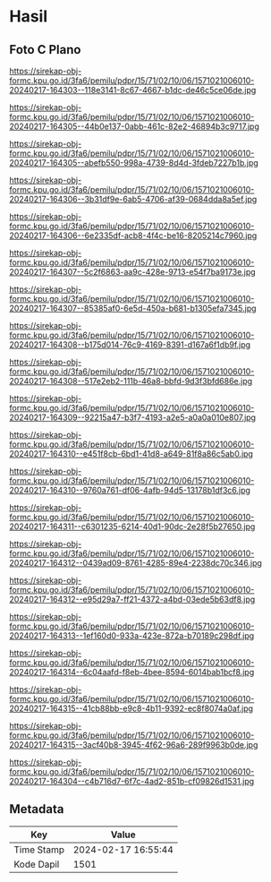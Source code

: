 # Hasil

## Foto C Plano

https://sirekap-obj-formc.kpu.go.id/3fa6/pemilu/pdpr/15/71/02/10/06/1571021006010-20240217-164303--118e3141-8c67-4667-b1dc-de46c5ce06de.jpg

https://sirekap-obj-formc.kpu.go.id/3fa6/pemilu/pdpr/15/71/02/10/06/1571021006010-20240217-164305--44b0e137-0abb-461c-82e2-46894b3c9717.jpg

https://sirekap-obj-formc.kpu.go.id/3fa6/pemilu/pdpr/15/71/02/10/06/1571021006010-20240217-164305--abefb550-998a-4739-8d4d-3fdeb7227b1b.jpg

https://sirekap-obj-formc.kpu.go.id/3fa6/pemilu/pdpr/15/71/02/10/06/1571021006010-20240217-164306--3b31df9e-6ab5-4706-af39-0684dda8a5ef.jpg

https://sirekap-obj-formc.kpu.go.id/3fa6/pemilu/pdpr/15/71/02/10/06/1571021006010-20240217-164306--6e2335df-acb8-4f4c-be16-8205214c7960.jpg

https://sirekap-obj-formc.kpu.go.id/3fa6/pemilu/pdpr/15/71/02/10/06/1571021006010-20240217-164307--5c2f6863-aa9c-428e-9713-e54f7ba9173e.jpg

https://sirekap-obj-formc.kpu.go.id/3fa6/pemilu/pdpr/15/71/02/10/06/1571021006010-20240217-164307--85385af0-6e5d-450a-b681-b1305efa7345.jpg

https://sirekap-obj-formc.kpu.go.id/3fa6/pemilu/pdpr/15/71/02/10/06/1571021006010-20240217-164308--b175d014-76c9-4169-8391-d167a6f1db9f.jpg

https://sirekap-obj-formc.kpu.go.id/3fa6/pemilu/pdpr/15/71/02/10/06/1571021006010-20240217-164308--517e2eb2-111b-46a8-bbfd-9d3f3bfd686e.jpg

https://sirekap-obj-formc.kpu.go.id/3fa6/pemilu/pdpr/15/71/02/10/06/1571021006010-20240217-164309--92215a47-b3f7-4193-a2e5-a0a0a010e807.jpg

https://sirekap-obj-formc.kpu.go.id/3fa6/pemilu/pdpr/15/71/02/10/06/1571021006010-20240217-164310--e451f8cb-6bd1-41d8-a649-81f8a86c5ab0.jpg

https://sirekap-obj-formc.kpu.go.id/3fa6/pemilu/pdpr/15/71/02/10/06/1571021006010-20240217-164310--9760a761-df06-4afb-94d5-13178b1df3c6.jpg

https://sirekap-obj-formc.kpu.go.id/3fa6/pemilu/pdpr/15/71/02/10/06/1571021006010-20240217-164311--c6301235-6214-40d1-90dc-2e28f5b27650.jpg

https://sirekap-obj-formc.kpu.go.id/3fa6/pemilu/pdpr/15/71/02/10/06/1571021006010-20240217-164312--0439ad09-8761-4285-89e4-2238dc70c346.jpg

https://sirekap-obj-formc.kpu.go.id/3fa6/pemilu/pdpr/15/71/02/10/06/1571021006010-20240217-164312--e95d29a7-ff21-4372-a4bd-03ede5b63df8.jpg

https://sirekap-obj-formc.kpu.go.id/3fa6/pemilu/pdpr/15/71/02/10/06/1571021006010-20240217-164313--1ef160d0-933a-423e-872a-b70189c298df.jpg

https://sirekap-obj-formc.kpu.go.id/3fa6/pemilu/pdpr/15/71/02/10/06/1571021006010-20240217-164314--6c04aafd-f8eb-4bee-8594-6014bab1bcf8.jpg

https://sirekap-obj-formc.kpu.go.id/3fa6/pemilu/pdpr/15/71/02/10/06/1571021006010-20240217-164315--41cb88bb-e9c8-4b11-9392-ec8f8074a0af.jpg

https://sirekap-obj-formc.kpu.go.id/3fa6/pemilu/pdpr/15/71/02/10/06/1571021006010-20240217-164315--3acf40b8-3945-4f62-96a6-289f9963b0de.jpg

https://sirekap-obj-formc.kpu.go.id/3fa6/pemilu/pdpr/15/71/02/10/06/1571021006010-20240217-164304--c4b716d7-6f7c-4ad2-851b-cf09826d1531.jpg


## Metadata

| Key        | Value               |
| ---------- | ------------------- |
| Time Stamp | 2024-02-17 16:55:44 |
| Kode Dapil | 1501                |



